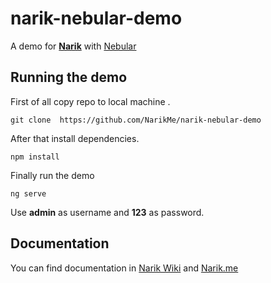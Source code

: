 # narik-nebular-demo

A demo for [**Narik**](http://narik.me "Narik Angular Framework") with [Nebular](https://akveo.github.io/nebular/ "Nebular")

## Running the demo

First of all copy repo to local machine .

```shell
git clone  https://github.com/NarikMe/narik-nebular-demo
```

After  that install dependencies.

```shell
npm install
```

Finally run the demo

```shell
ng serve
```

Use **admin** as username and **123** as password.

## Documentation

You can find documentation in  [Narik Wiki](https://github.com/NarikMe/narik-angular/wiki)
and [Narik.me](http://narik.me)
